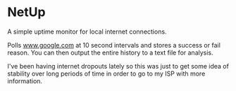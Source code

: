 # NetUp
A simple uptime monitor for local internet connections.

Polls www.google.com at 10 second intervals and stores a success or fail reason. You can then output the entire history to a text file for analysis.

I've been having internet dropouts lately so this was just to get some idea of stability over long periods of time in order to go to my ISP with more information.
